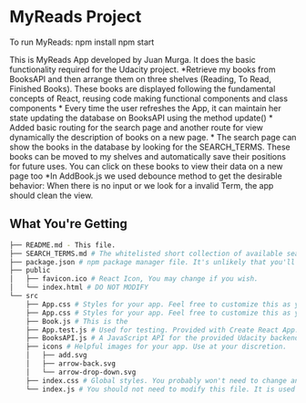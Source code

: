# MyReads Project

To run MyReads:
    npm install
    npm start

This is MyReads App developed by Juan Murga. It does the basic functionality required for the Udacity project.
    *Retrieve my books from BooksAPI and then arrange them on three shelves (Reading, To Read, Finished Books). These books are displayed following the fundamental concepts of React, reusing code making functional components and class components
    * Every time the user refreshes the App, it can maintain her state updating the database on BooksAPI using the method update()
    * Added basic routing for the search page and another route for view dynamically the description of books on a new page.
    * The search page can show the books in the database by looking for the SEARCH_TERMS. These books can be moved to my shelves and automatically save their positions for future uses. You can click on these books to view their data on a new page too
    *In AddBook.js we used debounce method to get the desirable behavior: When there is no input or we look for a invalid Term, the app should clean the view.

## What You're Getting
```bash
├── README.md - This file.
├── SEARCH_TERMS.md # The whitelisted short collection of available search terms for you to use with your app.
├── package.json # npm package manager file. It's unlikely that you'll need to modify this.
├── public
│   ├── favicon.ico # React Icon, You may change if you wish.
│   └── index.html # DO NOT MODIFY
└── src
    ├── App.css # Styles for your app. Feel free to customize this as you desire.
    ├── App.css # Styles for your app. Feel free to customize this as you desire.
    ├── Book.js # This is the
    ├── App.test.js # Used for testing. Provided with Create React App. Testing is encouraged, but not required.
    ├── BooksAPI.js # A JavaScript API for the provided Udacity backend. Instructions for the methods are below.
    ├── icons # Helpful images for your app. Use at your discretion.
    │   ├── add.svg
    │   ├── arrow-back.svg
    │   └── arrow-drop-down.svg
    ├── index.css # Global styles. You probably won't need to change anything here.
    └── index.js # You should not need to modify this file. It is used for DOM rendering only.
```



